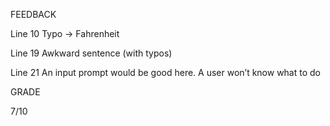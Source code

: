 FEEDBACK

Line 10 Typo -> Fahrenheit

Line 19 Awkward sentence (with typos)

Line 21 An input prompt would be good here. A user won’t know what to do

GRADE 

7/10
